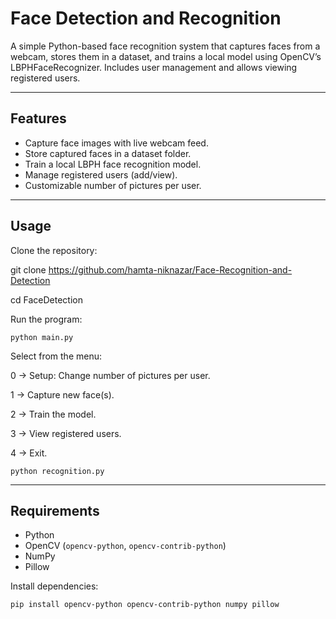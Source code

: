 # Face Detection and Recognition
A simple Python-based face recognition system that captures faces from a webcam, stores them in a dataset, and trains a local model using OpenCV’s LBPHFaceRecognizer. Includes user management and allows viewing registered users.

---

## Features

- Capture face images with live webcam feed.
- Store captured faces in a dataset folder.
- Train a local LBPH face recognition model.
- Manage registered users (add/view).
- Customizable number of pictures per user.

---

## Usage

Clone the repository:

git clone https://github.com/hamta-niknazar/Face-Recognition-and-Detection

cd FaceDetection


Run the program:

    python main.py

  Select from the menu:
  
  0 → Setup: Change number of pictures per user.
  
  1 → Capture new face(s).
  
  2 → Train the model.
  
  3 → View registered users.
  
  4 → Exit.

    python recognition.py

---

## Requirements

- Python 
- OpenCV (`opencv-python`, `opencv-contrib-python`)  
- NumPy  
- Pillow  

Install dependencies:
```bash
pip install opencv-python opencv-contrib-python numpy pillow

